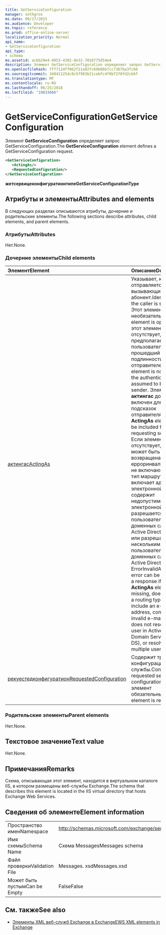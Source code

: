 ```yaml
---
title: GetServiceConfiguration
manager: sethgros
ms.date: 09/17/2015
ms.audience: Developer
ms.topic: reference
ms.prod: office-online-server
localization_priority: Normal
api_name:
- GetServiceConfiguration
api_type:
- schema
ms.assetid: acbb29e4-d853-4302-8e32-7018775d54e4
description: Элемент GetServiceConfiguration определяет запрос GetServiceConfiguration.
ms.openlocfilehash: 7ff7124ff062f21a02fc69b86b7cc7367ba3fcb6
ms.sourcegitcommit: 34041125dc8c5f993b21cebfc4f8b72f0fd2cb6f
ms.translationtype: MT
ms.contentlocale: ru-RU
ms.lasthandoff: 06/25/2018
ms.locfileid: "19833666"
---
```

# <a name="getserviceconfiguration"></a><span data-ttu-id="68738-103">GetServiceConfiguration</span><span class="sxs-lookup"><span data-stu-id="68738-103">GetServiceConfiguration</span></span>

<span data-ttu-id="68738-104">Элемент **GetServiceConfiguration** определяет запрос GetServiceConfiguration.</span><span class="sxs-lookup"><span data-stu-id="68738-104">The **GetServiceConfiguration** element defines a GetServiceConfiguration request.</span></span> 
  
```XML
<GetServiceConfiguration>
   <ActingAs/>
   <RequestedConfiguration/>
</GetServiceConfiguration>
```

 <span data-ttu-id="68738-105">**жетсервицеконфигуратионтипе**</span><span class="sxs-lookup"><span data-stu-id="68738-105">**GetServiceConfigurationType**</span></span>
## <a name="attributes-and-elements"></a><span data-ttu-id="68738-106">Атрибуты и элементы</span><span class="sxs-lookup"><span data-stu-id="68738-106">Attributes and elements</span></span>

<span data-ttu-id="68738-107">В следующих разделах описываются атрибуты, дочерние и родительские элементы.</span><span class="sxs-lookup"><span data-stu-id="68738-107">The following sections describe attributes, child elements, and parent elements.</span></span>
  
### <a name="attributes"></a><span data-ttu-id="68738-108">Атрибуты</span><span class="sxs-lookup"><span data-stu-id="68738-108">Attributes</span></span>

<span data-ttu-id="68738-109">Нет.</span><span class="sxs-lookup"><span data-stu-id="68738-109">None.</span></span>
  
### <a name="child-elements"></a><span data-ttu-id="68738-110">Дочерние элементы</span><span class="sxs-lookup"><span data-stu-id="68738-110">Child elements</span></span>

|<span data-ttu-id="68738-111">**Элемент**</span><span class="sxs-lookup"><span data-stu-id="68738-111">**Element**</span></span>|<span data-ttu-id="68738-112">**Описание**</span><span class="sxs-lookup"><span data-stu-id="68738-112">**Description**</span></span>|
|:-----|:-----|
|[<span data-ttu-id="68738-113">актингас</span><span class="sxs-lookup"><span data-stu-id="68738-113">ActingAs</span></span>](actingas.md) <br/> |<span data-ttu-id="68738-114">Указывает, кому отправляется вызывающий абонент.</span><span class="sxs-lookup"><span data-stu-id="68738-114">Identifies who the caller is sending as.</span></span> <span data-ttu-id="68738-115">Этот элемент является необязательным.</span><span class="sxs-lookup"><span data-stu-id="68738-115">This element is optional.</span></span> <span data-ttu-id="68738-116">Если этот элемент отсутствует, предполагается, что пользователь, прошедший проверку подлинности, является отправителем.</span><span class="sxs-lookup"><span data-stu-id="68738-116">If this element is not present, the authenticated user is assumed to be the sender.</span></span> <span data-ttu-id="68738-117">Элемент **актингас** должен быть включен для запроса подсказок отправителя.</span><span class="sxs-lookup"><span data-stu-id="68738-117">The **ActingAs** element must be included for requesting sender hints.</span></span> <span data-ttu-id="68738-118">Если элемент **актингас** отсутствует, в отклике может быть возвращена ошибка ерроринвалидаргумент, не включающая в себя тип маршрутизации, не включает адрес электронной почты, содержит недопустимый адрес электронной почты, не разрешается пользователю в доменных службах Active Directory (AD DS) или разрешается нескольким пользователям в доменных службах Active Directory.</span><span class="sxs-lookup"><span data-stu-id="68738-118">An ErrorInvalidArgument error can be returned in a response if the **ActingAs** element is missing, does not include a routing type, does not include an e-mail address, contains an invalid e-mail address, does not resolve to a user in Active Directory Domain Services (AD DS), or resolves to multiple users in AD DS.</span></span>  <br/> |
|[<span data-ttu-id="68738-119">рекуестедконфигуратион</span><span class="sxs-lookup"><span data-stu-id="68738-119">RequestedConfiguration</span></span>](requestedconfiguration.md) <br/> |<span data-ttu-id="68738-120">Содержит требуемые конфигурации службы.</span><span class="sxs-lookup"><span data-stu-id="68738-120">Contains the requested service configurations.</span></span> <span data-ttu-id="68738-121">Этот элемент обязательный.</span><span class="sxs-lookup"><span data-stu-id="68738-121">This element is required.</span></span>  <br/> |
   
### <a name="parent-elements"></a><span data-ttu-id="68738-122">Родительские элементы</span><span class="sxs-lookup"><span data-stu-id="68738-122">Parent elements</span></span>

<span data-ttu-id="68738-123">Нет.</span><span class="sxs-lookup"><span data-stu-id="68738-123">None.</span></span>
  
## <a name="text-value"></a><span data-ttu-id="68738-124">Текстовое значение</span><span class="sxs-lookup"><span data-stu-id="68738-124">Text value</span></span>

<span data-ttu-id="68738-125">Нет.</span><span class="sxs-lookup"><span data-stu-id="68738-125">None.</span></span>
  
## <a name="remarks"></a><span data-ttu-id="68738-126">Примечания</span><span class="sxs-lookup"><span data-stu-id="68738-126">Remarks</span></span>

<span data-ttu-id="68738-127">Схема, описывающая этот элемент, находится в виртуальном каталоге IIS, в котором размещены веб-службы Exchange.</span><span class="sxs-lookup"><span data-stu-id="68738-127">The schema that describes this element is located in the IIS virtual directory that hosts Exchange Web Services.</span></span>
  
## <a name="element-information"></a><span data-ttu-id="68738-128">Сведения об элементе</span><span class="sxs-lookup"><span data-stu-id="68738-128">Element information</span></span>

|||
|:-----|:-----|
|<span data-ttu-id="68738-129">Пространство имен</span><span class="sxs-lookup"><span data-stu-id="68738-129">Namespace</span></span>  <br/> |http://schemas.microsoft.com/exchange/services/2006/messages  <br/> |
|<span data-ttu-id="68738-130">Имя схемы</span><span class="sxs-lookup"><span data-stu-id="68738-130">Schema Name</span></span>  <br/> |<span data-ttu-id="68738-131">Схема Messages</span><span class="sxs-lookup"><span data-stu-id="68738-131">Messages schema</span></span>  <br/> |
|<span data-ttu-id="68738-132">Файл проверки</span><span class="sxs-lookup"><span data-stu-id="68738-132">Validation File</span></span>  <br/> |<span data-ttu-id="68738-133">Messages. xsd</span><span class="sxs-lookup"><span data-stu-id="68738-133">Messages.xsd</span></span>  <br/> |
|<span data-ttu-id="68738-134">Может быть пустым</span><span class="sxs-lookup"><span data-stu-id="68738-134">Can be Empty</span></span>  <br/> |<span data-ttu-id="68738-135">False</span><span class="sxs-lookup"><span data-stu-id="68738-135">False</span></span>  <br/> |
   
## <a name="see-also"></a><span data-ttu-id="68738-136">См. также</span><span class="sxs-lookup"><span data-stu-id="68738-136">See also</span></span>



- [<span data-ttu-id="68738-137">Элементы XML веб-служб Exchange в Exchange</span><span class="sxs-lookup"><span data-stu-id="68738-137">EWS XML elements in Exchange</span></span>](ews-xml-elements-in-exchange.md)

